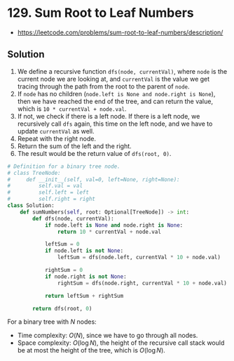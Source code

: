 # 129. Sum Root to Leaf Numbers

- https://leetcode.com/problems/sum-root-to-leaf-numbers/description/

## Solution

1. We define a recursive function `dfs(node, currentVal)`, where `node` is the current node we are looking at, and `currentVal` is the value we get tracing through the path from the root to the parent of `node`.
2. If `node` has no children (`node.left is None and node.right is None`), then we have reached the end of the tree, and can return the value, which is `10 * currentVal + node.val`.
3. If not, we check if there is a left node. If there is a left node, we recursively call `dfs` again, this time on the left node, and we have to update `currentVal` as well.
4. Repeat with the right node.
5. Return the sum of the left and the right.
6. The result would be the return value of `dfs(root, 0)`.

```py
# Definition for a binary tree node.
# class TreeNode:
#     def __init__(self, val=0, left=None, right=None):
#         self.val = val
#         self.left = left
#         self.right = right
class Solution:
    def sumNumbers(self, root: Optional[TreeNode]) -> int:
        def dfs(node, currentVal):
            if node.left is None and node.right is None:
                return 10 * currentVal + node.val

            leftSum = 0
            if node.left is not None:
                leftSum = dfs(node.left, currentVal * 10 + node.val)

            rightSum = 0
            if node.right is not None:
                rightSum = dfs(node.right, currentVal * 10 + node.val)

            return leftSum + rightSum

        return dfs(root, 0)
```

For a binary tree with $N$ nodes:
- Time complexity: $O(N)$, since we have to go through all nodes.
- Space complexity: $O(\log N)$, the height of the recursive call stack would be at most the height of the tree, which is $O(\log N)$.